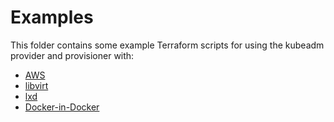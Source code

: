 # Examples

This folder contains some example Terraform
scripts for using the kubeadm provider and
provisioner with:

  * [AWS](aws/README.md)
  * [libvirt](libvirt/README.md)
  * [lxd](lxd/README.md)
  * [Docker-in-Docker](dnd/README.md)
